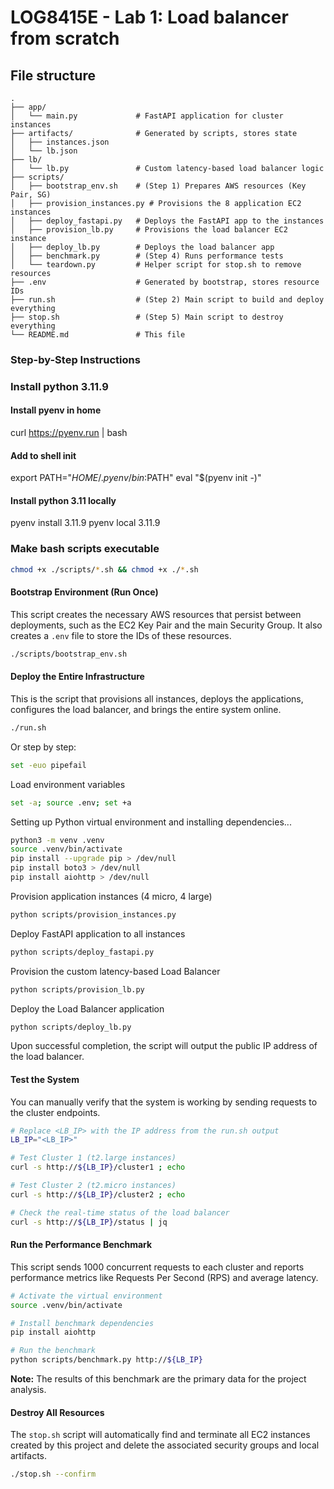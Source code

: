 # LOG8415E - Lab 1: Load balancer from scratch

## File structure

```
.
├── app/
│   └── main.py             # FastAPI application for cluster instances
├── artifacts/              # Generated by scripts, stores state
│   ├── instances.json
│   └── lb.json
├── lb/
│   └── lb.py               # Custom latency-based load balancer logic
├── scripts/
│   ├── bootstrap_env.sh    # (Step 1) Prepares AWS resources (Key Pair, SG)
│   ├── provision_instances.py # Provisions the 8 application EC2 instances
│   ├── deploy_fastapi.py   # Deploys the FastAPI app to the instances
│   ├── provision_lb.py     # Provisions the load balancer EC2 instance
│   ├── deploy_lb.py        # Deploys the load balancer app
│   ├── benchmark.py        # (Step 4) Runs performance tests
│   └── teardown.py         # Helper script for stop.sh to remove resources
├── .env                    # Generated by bootstrap, stores resource IDs
├── run.sh                  # (Step 2) Main script to build and deploy everything
├── stop.sh                 # (Step 5) Main script to destroy everything
└── README.md               # This file
```

### Step-by-Step Instructions

### Install python 3.11.9

#### Install pyenv in home
curl https://pyenv.run | bash

#### Add to shell init
export PATH="$HOME/.pyenv/bin:$PATH"
eval "$(pyenv init -)"

#### Install python 3.11 locally
pyenv install 3.11.9
pyenv local 3.11.9

### Make bash scripts executable

```bash
chmod +x ./scripts/*.sh && chmod +x ./*.sh
```

#### Bootstrap Environment (Run Once)

This script creates the necessary AWS resources that persist between deployments, such as the EC2 Key Pair and the main Security Group. It also creates a `.env` file to store the IDs of these resources.

```bash
./scripts/bootstrap_env.sh
```

#### Deploy the Entire Infrastructure

This is the script that provisions all instances, deploys the applications, configures the load balancer, and brings the entire system online.

```bash
./run.sh
```

Or step by step:

```bash
set -euo pipefail
```

Load environment variables
```bash
set -a; source .env; set +a
```

Setting up Python virtual environment and installing dependencies...
```bash
python3 -m venv .venv
source .venv/bin/activate
pip install --upgrade pip > /dev/null
pip install boto3 > /dev/null
pip install aiohttp > /dev/null
```

Provision application instances (4 micro, 4 large)
```bash
python scripts/provision_instances.py
```

Deploy FastAPI application to all instances
```bash
python scripts/deploy_fastapi.py
```

Provision the custom latency-based Load Balancer
```bash
python scripts/provision_lb.py
```

Deploy the Load Balancer application
```bash
python scripts/deploy_lb.py
```

Upon successful completion, the script will output the public IP address of the load balancer.

#### Test the System

You can manually verify that the system is working by sending requests to the cluster endpoints.

```bash
# Replace <LB_IP> with the IP address from the run.sh output
LB_IP="<LB_IP>"

# Test Cluster 1 (t2.large instances)
curl -s http://${LB_IP}/cluster1 ; echo

# Test Cluster 2 (t2.micro instances)
curl -s http://${LB_IP}/cluster2 ; echo

# Check the real-time status of the load balancer
curl -s http://${LB_IP}/status | jq
```

#### Run the Performance Benchmark

This script sends 1000 concurrent requests to each cluster and reports performance metrics like Requests Per Second (RPS) and average latency.

```bash
# Activate the virtual environment
source .venv/bin/activate

# Install benchmark dependencies
pip install aiohttp

# Run the benchmark
python scripts/benchmark.py http://${LB_IP}
```
**Note:** The results of this benchmark are the primary data for the project analysis.

#### Destroy All Resources

The `stop.sh` script will automatically find and terminate all EC2 instances created by this project and delete the associated security groups and local artifacts.

```bash
./stop.sh --confirm
```
